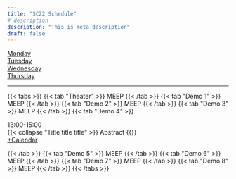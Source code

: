 ```yaml
---
title: "SC22 Schedule"
# description
description: "This is meta description"
draft: false
---
```


<div class="container-fluid">
    <!-- Weekday Anchor Links -->
    <div class="row">
        <div class="col-sm-3"><a href="#Monday" class="btn btn-primary btn-lg active" role="button" aria-pressed="true">Monday</a></div>
        <div class="col-sm-3"><a href="#Tuesday" class="btn btn-primary btn-lg active" role="button" aria-pressed="true">Tuesday</a></div>
        <div class="col-sm-3"><a href="#Wednesday" class="btn btn-primary btn-lg active" role="button" aria-pressed="true">Wednesday</a></div>
        <div class="col-sm-3"><a href="#Thursday" class="btn btn-primary btn-lg active" role="button" aria-pressed="true">Thursday</a></div>
    </div>
</div>

---

{{< tabs >}}
{{< tab "Theater" >}}
MEEP
{{< /tab >}}
{{< tab "Demo 1" >}}
MEEP
{{< /tab >}}
{{< tab "Demo 2" >}}
MEEP
{{< /tab >}}
{{< tab "Demo 3" >}}
MEEP
{{< /tab >}}
{{< tab "Demo 4" >}}

<div class="container-fluid">
<div class="row">
    <div class="col-sm-2">13:00-15:00</div>
    <div class="col-md-6">
    {{< collapse "Title title title" >}}
    Abstract
    {{</ collapse >}}
    </div>
    <div class="col-sm-4"><a href="./f98fa5360b2d.ics" class="btn btn-primary btn-md active" role="button" aria-pressed="true">+Calendar</a></div>
</div>
</div>

{{< /tab >}}
{{< tab "Demo 5" >}}
MEEP
{{< /tab >}}
{{< tab "Demo 6" >}}
MEEP
{{< /tab >}}
{{< tab "Demo 7" >}}
MEEP
{{< /tab >}}
{{< tab "Demo 8" >}}
MEEP
{{< /tab >}}
{{< /tabs >}}
